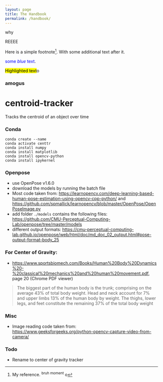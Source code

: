 ```yaml
---
layout: page
title: The Handbook
permalink: /handbook/
---
```


why

REEEE

Here is a simple footnote[^1]. With some additional text after it.

[^1]: My reference.
<sup>bruh moment</sup>
o

<span style="color:blue">some *blue* text</span>.


<mark >Highlighted text</mark>o

<h3>amogus</h3>

# centroid-tracker
Tracks the centroid of an object over time

### Conda
```
conda create --name
conda activate centtr
conda install numpy
conda install matplotlib
conda install opencv-python
conda install ipykernel
```

### Openpose
- use OpenPose v1.6.0
- download the models by running the batch file
- Most code taken from: https://learnopencv.com/deep-learning-based-human-pose-estimation-using-opencv-cpp-python/ and https://github.com/spmallick/learnopencv/blob/master/OpenPose/OpenPoseImage.py
- add folder `./models` contains the following files: https://github.com/CMU-Perceptual-Computing-Lab/openpose/tree/master/models
- different output formats: https://cmu-perceptual-computing-lab.github.io/openpose/web/html/doc/md_doc_02_output.html#pose-output-format-body_25

### For Center of Gravity:
- https://www.sportsbiomech.com/Books/Human%20Body%20Dynamics%20-%20classical%20mechanics%20and%20human%20movement.pdf, page 20 (Chrome PDF viewer)
> The biggest part of the human body is
the trunk; comprising on the average 43% of total body weight. Head and
neck account for 7% and upper limbs 13% of the human body by weight.
The thighs, lower legs, and feet constitute the remaining 37% of the total
body weight

### Misc
- Image reading code taken from: https://www.geeksforgeeks.org/python-opencv-capture-video-from-camera/

### Todo
- Rename to center of gravity tracker